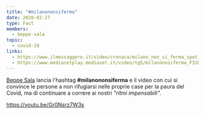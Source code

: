 ```yaml
---
title: "#milanononsiferma"
date: 2020-02-27
type: Fact
members:
  - beppe-sala
topic:
  - covid-19
links:
  - https://www.ilmessaggero.it/video/cronaca/milano_non_si_ferma_spot_di_beppe_sala_sulla_citta_reagisce_al_coronavirus-5078519.html
  - https://www.mediasetplay.mediaset.it/video/tg5/milanonosiferma_F310153701231C04
---
```

[Beppe Sala](/actors/beppe-sala) lancia l'hashtag **#milanononsiferma** e il video con cui si convince le persone a non rifugiarsi nelle proprie case per la paura del Covid, ma di continuare a correre ai nostri *"ritmi impensabili"*.


<!-- #milanononsiferma -->

https://youtu.be/Gr0Nsrz7W3s